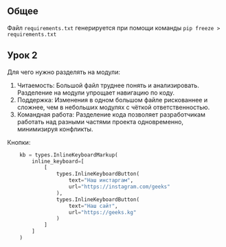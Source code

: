 ## Общее

Файл `requirements.txt` генерируется при помощи команды `pip freeze > requirements.txt`

## Урок 2

Для чего нужно разделять на модули:

1. Читаемость: Большой файл труднее понять и анализировать. Разделение на модули упрощает навигацию по коду.
2. Поддержка: Изменения в одном большом файле рискованнее и сложнее, чем в небольших модулях с чёткой ответственностью.
3. Командная работа: Разделение кода позволяет разработчикам работать над разными частями проекта одновременно, минимизируя конфликты.

Кнопки: 
```python
    kb = types.InlineKeyboardMarkup(
        inline_keyboard=[
            [
                types.InlineKeyboardButton(
                    text="Наш инстаргам",
                    url="https://instagram.com/geeks"
                ),
                types.InlineKeyboardButton(
                    text="Наш сайт",
                    url="https://geeks.kg"
                )
            ]
        ]
    )
```
